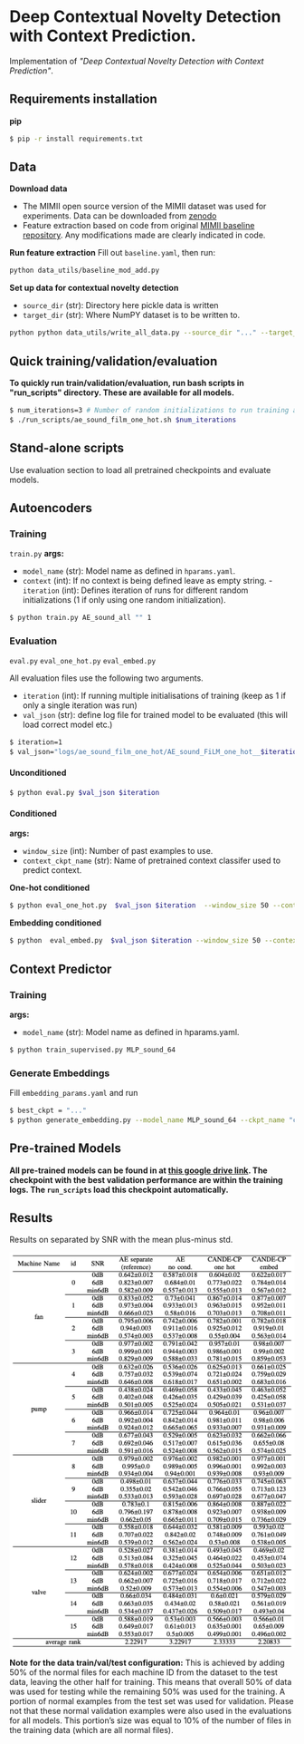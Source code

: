 # Deep Contextual Novelty Detection with Context Prediction.
Implementation of *"Deep Contextual Novelty Detection with Context Prediction"*.
## Requirements installation
**pip**
```sh
$ pip -r install requirements.txt
```
## __Data__
**Download data**
- The MIMII open source version of the MIMII dataset was used for experiments. Data can be downloaded from [zenodo](https://zenodo.org/record/3384388#.XuEE2GpKhhE)
- Feature extraction based on code from original [MIMII baseline repository]( https://github.com/MIMII-hitachi/mimii_baseline/). Any modifications made are clearly indicated in code. 

**Run feature extraction**
Fill out ```baseline.yaml```, then run:
```sh
python data_utils/baseline_mod_add.py 
```
**Set up data for contextual novelty detection** 
- ```source_dir``` (str): Directory here pickle data is written
- ```target_dir``` (str): Where NumPY dataset is to be written to. 
```sh
python python data_utils/write_all_data.py --source_dir "..." --target_dir "..."
```

## __Quick training/validation/evaluation__
**To quickly run train/validation/evaluation, run bash scripts in "run_scripts" directory. These are available for all models.**

```sh
$ num_iterations=3 # Number of random initializations to run training and evaluation.
$ ./run_scripts/ae_sound_film_one_hot.sh $num_iterations
```

## __Stand-alone scripts__
Use evaluation section to load all pretrained checkpoints and evaluate models.
## Autoencoders
### Training 
```train.py```
**args:**
- ```model_name``` (str): Model name as defined in ```hparams.yaml```.
- ```context``` (int): If no context is being defined leave as empty string. 
-``` iteration``` (int): Defines iteration of runs for different random initializations (1 if only using one random initialization).

```sh
$ python train.py AE_sound_all "" 1
```

### Evaluation
```eval.py```
```eval_one_hot.py```
```eval_embed.py```

All evaluation files use the following two arguments. 
- ```iteration``` (int): If running multiple initialisations of training (keep as 1 if only a single iteration  was run)
- ```val_json``` (str): define log file for trained model to be evaluated (this will load correct model etc.)
```sh
$ iteration=1
$ val_json="logs/ae_sound_film_one_hot/AE_sound_FiLM_one_hot__$iteration.json"
```




#### Unconditioned
```sh
$ python eval.py $val_json $iteration
```
#### Conditioned

**args:**
- ```window_size``` (int): Number of past examples to use.
- ```context_ckpt_name``` (str): Name of pretrained context classifer used to predict context. 

**One-hot conditioned**
```sh
$ python eval_one_hot.py  $val_json $iteration  --window_size 50 --context_ckpt_name "checkpoint_MLP_sound_64_epoch_$best_ckpt"
```
**Embedding conditioned**
```sh
$ python  eval_embed.py  $val_json $iteration --window_size 50 --context_ckpt_name "checkpoint_MLP_sound_64_epoch_$best_ckpt"
```

## Context Predictor
### Training
**args:**
- ```model_name``` (str): Model name as defined in hparams.yaml.

```sh
$ python train_supervised.py MLP_sound_64 
```
### Generate Embeddings
Fill ```embedding_params.yaml``` and run
```sh
$ best_ckpt = "..."
$ python generate_embedding.py --model_name MLP_sound_64 --ckpt_name "checkpoint_MLP_sound_64_epoch_$best_ckpt" 
```
## Pre-trained Models
**All pre-trained models can be found in at [this google drive link](https://drive.google.com/drive/folders/1jLKILWg3IAZlQtKm8gQIu1lNBxheibFP). The checkpoint with the best validation performance are within the training logs. The ```run_scripts``` load this checkpoint automatically.**

## Results
Results on separated by SNR with the mean plus-minus std. 

![](images/all_results.png)

**Note for the data train/val/test configuration:**  This is achieved by adding 50% of the normal files for each machine ID from the dataset to the test data, leaving the other half for training. This means that overall 50% of data was used for testing while the remaining 50% was used for the training. A portion of normal examples from the test set was used for validation. Please not that these normal validation examples were also used in the evaluations for all models. This portion’s size was equal to 10% of the number of files in the training data (which are all normal files).
